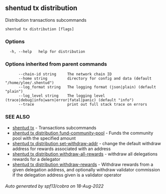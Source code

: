## shentud tx distribution

Distribution transactions subcommands

```
shentud tx distribution [flags]
```

### Options

```
  -h, --help   help for distribution
```

### Options inherited from parent commands

```
      --chain-id string     The network chain ID
      --home string         directory for config and data (default "/home/ylee/.shentud")
      --log_format string   The logging format (json|plain) (default "plain")
      --log_level string    The logging level (trace|debug|info|warn|error|fatal|panic) (default "info")
      --trace               print out full stack trace on errors
```

### SEE ALSO

* [shentud tx](shentud_tx.md)	 - Transactions subcommands
* [shentud tx distribution fund-community-pool](shentud_tx_distribution_fund-community-pool.md)	 - Funds the community pool with the specified amount
* [shentud tx distribution set-withdraw-addr](shentud_tx_distribution_set-withdraw-addr.md)	 - change the default withdraw address for rewards associated with an address
* [shentud tx distribution withdraw-all-rewards](shentud_tx_distribution_withdraw-all-rewards.md)	 - withdraw all delegations rewards for a delegator
* [shentud tx distribution withdraw-rewards](shentud_tx_distribution_withdraw-rewards.md)	 - Withdraw rewards from a given delegation address, and optionally withdraw validator commission if the delegation address given is a validator operator

###### Auto generated by spf13/cobra on 18-Aug-2022
